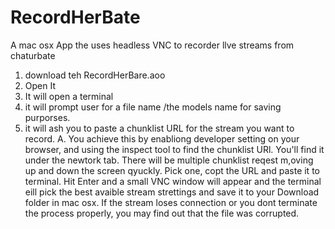 # RecordHerBate
A mac osx App the uses headless VNC to recorder llve streams from chaturbate

1. download teh RecordHerBare.aoo
2. Open It
3. It will open a terminal
4. it will prompt user for a file name /the models name for saving purporses.
5. it will ash you to paste a chunklist URL for the stream you want to record.
    A. You achieve this by enabliong developer setting on your browser, and using the inspect tool to find the chunklist URl. You'll find it under the newtork tab. There will be multiple chunklist reqest m,oving up and down the screen qyuckly. Pick one, copt the URL and paste it to terminal. Hit Enter and a small VNC window will appear and the terminal eill pick the best avaible stream strettings and save it to your Download folder in mac osx. If the stream loses connection or you dont terminate the process properly, you may find out that the file was corrupted.     
